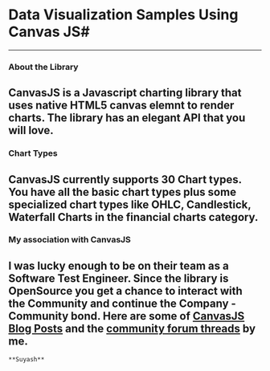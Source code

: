# Data Visualization Samples Using Canvas JS#
---
### About the Library ###
CanvasJS is a Javascript charting library that uses native HTML5 canvas elemnt to render charts. The library has an elegant API that you will love.
---
### Chart Types ###
CanvasJS currently supports **30 Chart types**. You have all the basic chart types plus some specialized chart types like **OHLC**, **Candlestick**, **Waterfall Charts**
in the financial charts category.
---
### My association with CanvasJS ###
I was lucky enough to be on their team as a Software Test Engineer. Since the library is OpenSource you get a chance to interact with the Community and continue
the Company - Community bond. Here are some of [CanvasJS Blog Posts](https://canvasjs.com/blog/author/suyash-singh/) and the [community forum threads](https://canvasjs.com/forums/users/suyash-singh/replies/) by me.
---
~~~
**Suyash**